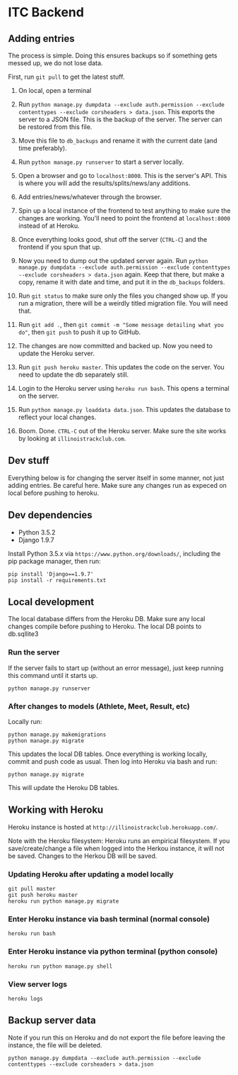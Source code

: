 # ITC Backend

## Adding entries

The process is simple. Doing this ensures backups so if something gets messed up, we do not lose data.

First, run `git pull` to get the latest stuff.

1. On local, open a terminal

2. Run `python manage.py dumpdata --exclude auth.permission --exclude contenttypes --exclude corsheaders > data.json`. This exports the server to a JSON file. This is the backup of the server. The server can be restored from this file.

3. Move this file to `db_backups` and rename it with the current date (and time preferably).

4. Run `python manage.py runserver` to start a server locally.

5. Open a browser and go to `localhost:8000`. This is the server's API. This is where you will add the results/splits/news/any additions.

6. Add entries/news/whatever through the browser.

7. Spin up a local instance of the frontend to test anything to make sure the changes are working. You'll need to point the frontend at `localhost:8000` instead of at Heroku.

8. Once everything looks good, shut off the server (`CTRL-C`) and the frontend if you spun that up.

9. Now you need to dump out the updated server again. Run `python manage.py dumpdata --exclude auth.permission --exclude contenttypes --exclude corsheaders > data.json` again. Keep that there, but make a copy, rename it with date and time, and put it in the `db_backups` folders.

10. Run `git status` to make sure only the files you changed show up. If you run a migration, there will be a weirdly titled migration file. You will need that.

11. Run `git add .`, then `git commit -m "Some message detailing what you do"`, then `git push` to push it up to GitHub.

12. The changes are now committed and backed up. Now you need to update the Heroku server.

13. Run `git push heroku master`. This updates the code on the server. You need to update the db separately still.

14. Login to the Heroku server using `heroku run bash`. This opens a terminal on the server.

15. Run `python manage.py loaddata data.json`. This updates the database to reflect your local changes.

16. Boom. Done. `CTRL-C` out of the Heroku server. Make sure the site works by looking at `illinoistrackclub.com`.


## Dev stuff

Everything below is for changing the server itself in some manner, not just adding entries. Be careful here. Make sure any changes run as expeced on local before pushing to heroku.

## Dev dependencies

* Python 3.5.2
* Django 1.9.7

Install Python 3.5.x via `https://www.python.org/downloads/`, including the pip package manager, then run:

    pip install 'Django==1.9.7'
    pip install -r requirements.txt

## Local development

The local database differs from the Heroku DB. Make sure any local changes compile before pushing to Heroku. The local DB points to db.sqllite3

### Run the server

If the server fails to start up (without an error message), just keep running this command until it starts up.

    python manage.py runserver

### After changes to models (Athlete, Meet, Result, etc)

Locally run:

    python manage.py makemigrations
    python manage.py migrate

This updates the local DB tables. Once everything is working locally, commit and push code as usual. Then log into Heroku via bash and run:

    python manage.py migrate

This will update the Heroku DB tables.

## Working with Heroku

Heroku instance is hosted at `http://illinoistrackclub.herokuapp.com/`.

Note with the Heroku filesystem: Heroku runs an empirical filesystem. If you save/create/change a file when logged into the Herkou instance, it will not be saved. Changes to the Herkou DB will be saved.

### Updating Heroku after updating a model locally

    git pull master
    git push heroku master
    heroku run python manage.py migrate

### Enter Heroku instance via bash terminal (normal console)

    heroku run bash

### Enter Heroku instance via python terminal (python console)

    heroku run python manage.py shell

### View server logs

    heroku logs

## Backup server data

Note if you run this on Heroku and do not export the file before leaving the instance, the file will be deleted.

    python manage.py dumpdata --exclude auth.permission --exclude contenttypes --exclude corsheaders > data.json
